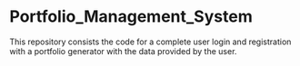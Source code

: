# Portfolio_Management_System
This repository consists the code for a complete user login and registration with a portfolio generator with the data provided by the user.
